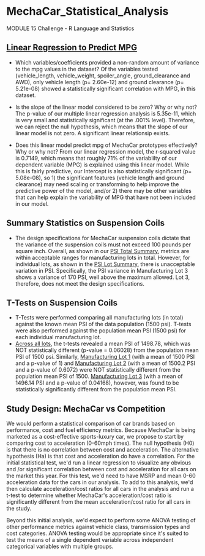 # MechaCar_Statistical_Analysis
MODULE 15 Challenge - R Language and Statistics


## [Linear Regression to Predict MPG](Images/1_lmSummary.png)

  - Which variables/coefficients provided a non-random amount of variance to the mpg values in the dataset?
      Of the variables tested (vehicle_length, vehicle_weight, spoiler_angle, ground_clearance and AWD), only vehicle length (p= 2.60e-12) and ground clearance (p= 5.21e-08) showed a statistically significant correlation with MPG, in this dataset.
      
  
  - Is the slope of the linear model considered to be zero? Why or why not?
      The p-value of our multiple linear regression analysis is 5.35e-11, which is very small and statistically significant (at the .001% level).  Therefore, we can reject the null hypothesis, which means that the slope of our linear model is not zero.  A significant linear relationsip exists.
  
  - Does this linear model predict mpg of MechaCar prototypes effectively? Why or why not?
      From our linear regression model, the r-squared value is 0.7149, which means that roughly 71% of the variablilty of our dependent variable (MPG) is explained using this linear model.  While this is fairly predictive, our Intercept is also statistically significant (p= 5.08e-08), so 1) the significant features (vehicle length and ground clearance) may need scaling or transforming to help improve the predictive power of the model, and/or 2) there may be other variables that can help explain the variability of MPG that have not been included in our model.


## Summary Statistics on Suspension Coils

   - The design specifications for MechaCar suspension coils dictate that the variance of the suspension coils must not exceed 100 pounds per square inch.  Overall, as shown in our [PSI Total Summary](Images/2_total_summary.png), metrics are within acceptable ranges for manufacturing lots in total.  However, for individual lots, as shown in the [PSI Lot Summary](Images/2_lot_summary.png), there is unacceptable variation in PSI.  Specifically, the PSI variance in Manufacturing Lot 3 shows a variance of 170 PSI, well above the maximum allowed.  Lot 3, therefore, does not meet the design specifications.


## T-Tests on Suspension Coils

   - T-Tests were performed comparing all manufacturing lots (in total) against the known mean PSI of the data population (1500 psi).  T-tests were also performed against the population mean PSI (1500 psi) for each individual manufacturing lot.
   - [Across all lots](Images/3_all_lots.png), the t-tests revealed a mean PSI of 1498.78, which was NOT statistically different (p-value = 0.06028) from the population mean PSI of 1500 psi.   Similarly, [Manufacturing Lot 1](Images/3_Lot1.png) (with a mean of 1500 PSI and a p-value of 1) and [Manufacturing Lot 2](Images/3_Lot2.png) (with a mean of 1500.2 PSI and a p-value of 0.6072) were NOT statistically different from the population mean PSI of 1500.  [Manufacturing Lot 3](Images/3_Lot3.png) (with a mean of 1496.14 PSI and a p-value of 0.04168), however, was found to be statistically significantly different from the population mean PSI.  
  
  
## Study Design: MechaCar vs Competition

We would perform a statistical comparison of car brands based on performance, cost and fuel efficiency metrics.  Because MechaCar is being marketed as a cost-effective sports-luxury car, we propose to start by comparing cost to acceleration (0-60mph times).  The null hypothesis (H0) is that there is no correlation between cost and acceleration.  The alternative hypothesis (Ha) is that cost and acceleration do have a correlation.  For the initial statistical test, we'd run a linear regression to visualize any obvious and /or significant correlation between cost and acceleration for all cars on the market this year.  For this test, we'd need to have MSRP and mean 0-60 acceleration data for the cars in our analysis.  To add to this analysis, we'd then calculate acceleration/cost ratios for all cars in the analysis and run a t-test to determine whether MechaCar's acceleration/cost ratio is significantly different from the mean acceleration/cost ratio for all cars in the study.

Beyond this initial analysis, we'd expect to perform some ANOVA testing of other performance metrics against vehicle class, transmission types and cost categories.  ANOVA testing would be appropriate since it's suited to test the means of a single dependent variable across independent categorical variables with multiple groups.
